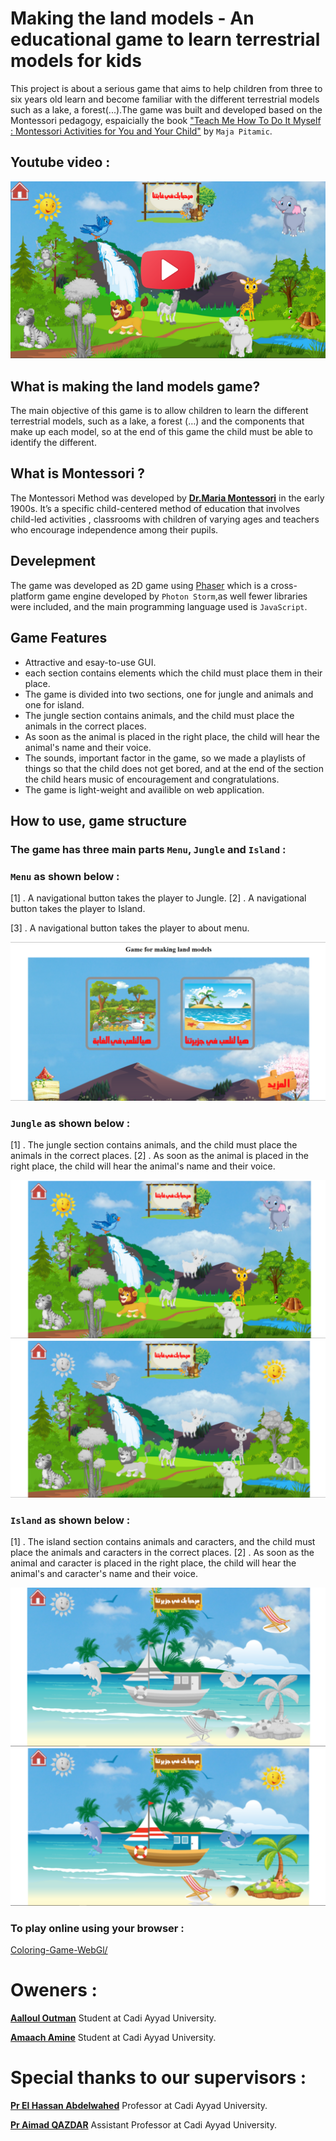 # Making the land models - An educational game to learn terrestrial models for kids
This project is about a serious game that aims to help children from three to six years old learn and become familiar with the different terrestrial models such as a lake, a forest(...).The game was built and developed based on the Montessori pedagogy, espaicially the book ["Teach Me How To Do It Myself : Montessori Activities for You and Your Child"](https://www.amazon.com/Teach-Me-Myself-Montessori-Activities/dp/0764127896) by `Maja Pitamic`.

## Youtube video :

[![Menu](https://github.com/OtmanAalloul/Making-Land-Models/blob/master/ScreenShots/PlayOnYoutube.png?raw=true)](https://www.youtube.com/watch?v=P-AkPWA6io4&t=38s)


## What is making the land models game?
The main objective of this game is to allow children to learn the different terrestrial models, such as a lake, a forest (…) and the components that make up each model, so at the end of this game the child must be able to identify the different.

## What is Montessori ?
The Montessori Method was developed by **[Dr.Maria Montessori](https://en.wikipedia.org/wiki/Maria_Montessori)** in the early 1900s. It’s a specific child-centered method of education that involves child-led activities , classrooms with children of varying ages and teachers who encourage independence among their pupils.

## Develepment
The game was developed as 2D game using [Phaser](https://en.wikipedia.org/wiki/Phaser_(game_framework)) which is a cross-platform game engine developed by `Photon Storm`,as well fewer libraries were included, and the main programming language used is `JavaScript`.

## Game Features
- Attractive and esay-to-use GUI.
- each section contains elements which the child must place them in their place.
- The game is divided into two sections, one for jungle and animals and one for island.
- The jungle section contains animals, and the child must place the animals in the correct places.
- As soon as the animal is placed in the right place, the child will hear the animal's name and their voice.
- The sounds, important factor in the game, so we made a playlists of things so that the child does not get bored, and at the end of the section the child hears music of encouragement and congratulations.
- The game is light-weight and availible on web application.

## How to use, game structure

### The game has three main parts `Menu`, `Jungle` and `Island` :

### `Menu` as shown below :


[1] . A navigational button takes the player to Jungle. [2] . A navigational button takes the player to Island.

[3] . A navigational button takes the player to about menu.

[![Menu](https://github.com/OtmanAalloul/Making-Land-Models/blob/master/ScreenShots/Menu.png?raw=true)](https://github.com/OtmanAalloul/Making-Land-Models/blob/master/ScreenShots/Menu.png)

### `Jungle` as shown below :

[1] . The jungle section contains animals, and the child must place the animals in the correct places.
[2] . As soon as the animal is placed in the right place, the child will hear the animal's name and their voice.

[![Menu](https://github.com/OtmanAalloul/Making-Land-Models/blob/master/ScreenShots/Jungle01.png?raw=true)](https://github.com/OtmanAalloul/Making-Land-Models/blob/master/ScreenShots/Jungle01.png)
[![Menu](https://github.com/OtmanAalloul/Making-Land-Models/blob/master/ScreenShots/Jungle02.png?raw=true)](https://github.com/OtmanAalloul/Making-Land-Models/blob/master/ScreenShots/Jungle02.png)

### `Island` as shown below :

[1] . The island section contains animals and caracters, and the child must place the animals and caracters in the correct places.
[2] . As soon as the animal and caracter is placed in the right place, the child will hear the animal's and caracter's name and their voice.

[![Menu](https://github.com/OtmanAalloul/Making-Land-Models/blob/master/ScreenShots/Island01.PNG?raw=true)](https://github.com/OtmanAalloul/Making-Land-Models/blob/master/ScreenShots/Island01.PNG)
[![Menu](https://github.com/OtmanAalloul/Making-Land-Models/blob/master/ScreenShots/Island02.PNG?raw=true)](https://github.com/OtmanAalloul/Making-Land-Models/blob/master/ScreenShots/Island02.PNG)


### To play online using your browser : 

[Coloring-Game-WebGl/](https://otmanaalloul.github.io/Making-Land-Models/)


# Oweners :

**[Aalloul Outman](https://www.linkedin.com/in/outmane-aalloul-39860814b/)** Student at Cadi Ayyad University. 


**[Amaach Amine](https://www.linkedin.com/in/amine-amaach/)** Student at Cadi Ayyad University.

# Special thanks to our supervisors :

**[Pr El Hassan Abdelwahed](https://www.linkedin.com/in/el-hassan-abdelwahed-88403320/)** Professor at Cadi Ayyad University.


**[Pr Aimad QAZDAR](https://www.linkedin.com/in/aimad-qazdar-2957181a/)** Assistant Professor at Cadi Ayyad University.
